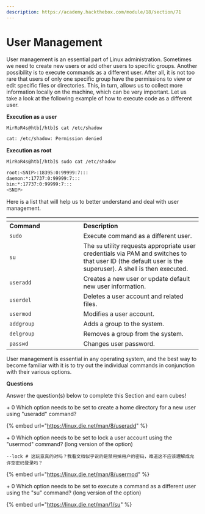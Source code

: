 ```yaml
---
description: https://academy.hackthebox.com/module/18/section/71
---
```


# User Management

User management is an essential part of Linux administration. Sometimes we need to create new users or add other users to specific groups. Another possibility is to execute commands as a different user. After all, it is not too rare that users of only one specific group have the permissions to view or edit specific files or directories. This, in turn, allows us to collect more information locally on the machine, which can be very important. Let us take a look at the following example of how to execute code as a different user.

**Execution as a user**

```bash
MirRoR4s@htb[/htb]$ cat /etc/shadow

cat: /etc/shadow: Permission denied
```

**Execution as root**

```bash
MirRoR4s@htb[/htb]$ sudo cat /etc/shadow

root:<SNIP>:18395:0:99999:7:::
daemon:*:17737:0:99999:7:::
bin:*:17737:0:99999:7:::
<SNIP>
```

Here is a list that will help us to better understand and deal with user management.

<table data-header-hidden><thead><tr><th width="178"></th><th></th></tr></thead><tbody><tr><td><strong>Command</strong></td><td><strong>Description</strong></td></tr><tr><td><code>sudo</code></td><td>Execute command as a different user.</td></tr><tr><td><code>su</code></td><td>The <code>su</code> utility requests appropriate user credentials via PAM and switches to that user ID (the default user is the superuser). A shell is then executed.</td></tr><tr><td><code>useradd</code></td><td>Creates a new user or update default new user information.</td></tr><tr><td><code>userdel</code></td><td>Deletes a user account and related files.</td></tr><tr><td><code>usermod</code></td><td>Modifies a user account.</td></tr><tr><td><code>addgroup</code></td><td>Adds a group to the system.</td></tr><tr><td><code>delgroup</code></td><td>Removes a group from the system.</td></tr><tr><td><code>passwd</code></td><td>Changes user password.</td></tr></tbody></table>

User management is essential in any operating system, and the best way to become familiar with it is to try out the individual commands in conjunction with their various options.

**Questions**

Answer the question(s) below to complete this Section and earn cubes!

\+ 0  Which option needs to be set to create a home directory for a new user using "useradd" command?&#x20;

{% embed url="https://linux.die.net/man/8/useradd" %}

\+ 0  Which option needs to be set to lock a user account using the "usermod" command? (long version of the option)&#x20;

```
--lock # 这玩意真的对吗？我看文档似乎说的是禁用掉用户的密码，难道这不应该理解成允许空密码登录吗？
```

{% embed url="https://linux.die.net/man/8/usermod" %}

\+ 0  Which option needs to be set to execute a command as a different user using the "su" command? (long version of the option)

{% embed url="https://linux.die.net/man/1/su" %}
